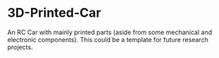 # 3D-Printed-Car
An RC Car with mainly printed parts (aside from some mechanical and electronic components). This could be a template for future research projects.
